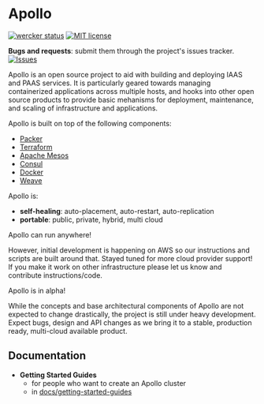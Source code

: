 Apollo
=========

[![wercker
status](https://app.wercker.com/status/71503ff3fde8b162b72e2cc094f52679/m/master
"wercker
status")](https://app.wercker.com/project/bykey/71503ff3fde8b162b72e2cc094f52679)
[![MIT license](http://img.shields.io/badge/license-MIT-brightgreen.svg)](http://opensource.org/licenses/MIT)

__Bugs and requests__: submit them through the project's issues tracker.
[![Issues](http://img.shields.io/github/issues/capgemini/apollo.svg)]( https://github.com/capgemini/apollo/issues )

Apollo is an open source project to aid with building and deploying IAAS and
PAAS services. It is particularly geared towards managing containerized applications
across multiple hosts, and hooks into other open source products to provide basic
mehanisms for deployment, maintenance, and scaling of infrastructure and applications.

Apollo is built on top of the following components:

* [Packer](https://packer.io)
* [Terraform](https://www.terraform.io/)
* [Apache Mesos](http://mesos.apache.org/)
* [Consul](http://consul.io)
* [Docker](http://docker.io)
* [Weave](https://github.com/zettio/weave)

Apollo is:

* **self-healing**: auto-placement, auto-restart, auto-replication
* **portable**: public, private, hybrid, multi cloud

Apollo can run anywhere!

However, initial development is happening on AWS so our instructions and scripts are built around that. Stayed tuned for more cloud provider support! If you make it work on other infrastructure please let us know and contribute instructions/code.

Apollo is in alpha!

While the concepts and base architectural components of Apollo are not expected to change drastically, the project is still under heavy development. Expect bugs, design and API changes as we bring it to a stable, production ready, multi-cloud available product.

## Documentation
 - **Getting Started Guides**
    - for people who want to create an Apollo cluster
    - in [docs/getting-started-guides](docs/getting-started-guides)
